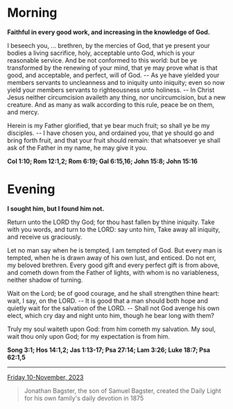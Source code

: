 # Morning

**Faithful in every good work, and increasing in the knowledge of God.**
 
I beseech you, ... brethren, by the mercies of God, that ye present your bodies a living sacrifice, holy, acceptable unto God, which is your reasonable service. And be not conformed to this world: but be ye transformed by the renewing of your mind, that ye may prove what is that good, and acceptable, and perfect, will of God. -- As ye have yielded your members servants to uncleanness and to iniquity unto iniquity; even so now yield your members servants to righteousness unto holiness. -- In Christ Jesus neither circumcision availeth any thing, nor uncircumcision, but a new creature. And as many as walk according to this rule, peace be on them, and mercy.
 
Herein is my Father glorified, that ye bear much fruit; so shall ye be my disciples. -- I have chosen you, and ordained you, that ye should go and bring forth fruit, and that your fruit should remain: that whatsoever ye shall ask of the Father in my name, he may give it you.  

**Col 1:10; Rom 12:1,2; Rom 6:19; Gal 6:15,16; John 15:8; John 15:16**

# Evening

**I sought him, but I found him not.**
 
Return unto the LORD thy God; for thou hast fallen by thine iniquity. Take with you words, and turn to the LORD: say unto him, Take away all iniquity, and receive us graciously.
 
Let no man say when he is tempted, I am tempted of God. But every man is tempted, when he is drawn away of his own lust, and enticed. Do not err, my beloved brethren. Every good gift and every perfect gift is from above, and cometh down from the Father of lights, with whom is no variableness, neither shadow of turning.
 
Wait on the Lord; be of good courage, and he shall strengthen thine heart: wait, I say, on the LORD. -- It is good that a man should both hope and quietly wait for the salvation of the LORD. -- Shall not God avenge his own elect, which cry day and night unto him, though he bear long with them?
 
Truly my soul waiteth upon God: from him cometh my salvation. My soul, wait thou only upon God; for my expectation is from him.  

**Song 3:1; Hos 14:1,2; Jas 1:13-17; Psa 27:14; Lam 3:26; Luke 18:7; Psa 62:1,5**

---

[Friday 10-November, 2023](https://t.me/s/daily_light)

> Jonathan Bagster, the son of Samuel Bagster, created the Daily Light for his own family's daily devotion in 1875

